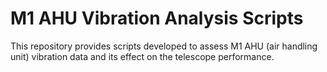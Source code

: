 # M1 AHU Vibration Analysis Scripts

This repository provides scripts developed to assess M1 AHU (air handling unit) vibration data and its effect on the telescope performance.
